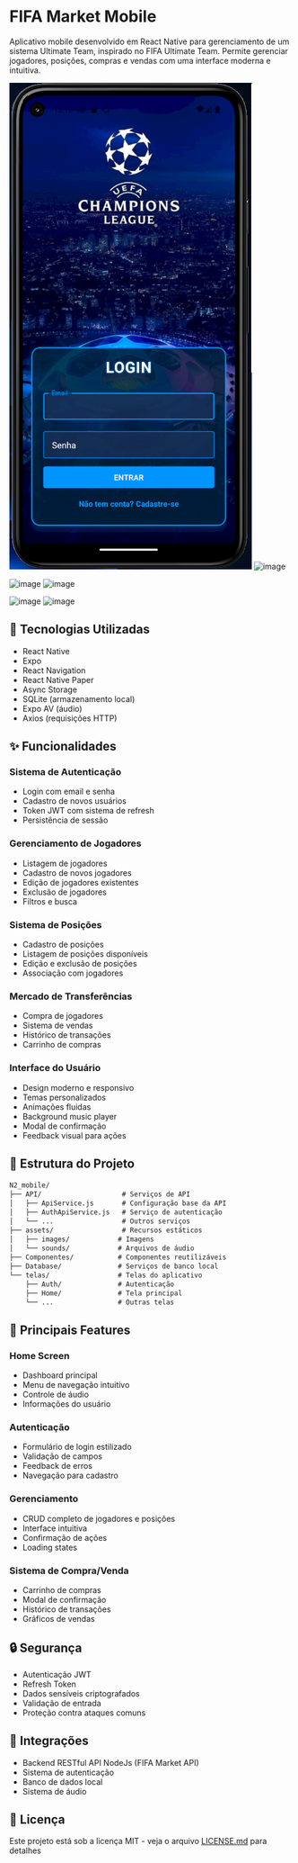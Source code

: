 # FIFA Market Mobile

Aplicativo mobile desenvolvido em React Native para gerenciamento de um sistema Ultimate Team, inspirado no FIFA Ultimate Team. Permite gerenciar jogadores, posições, compras e vendas com uma interface moderna e intuitiva.

![alt text](image.png) ![image](https://github.com/user-attachments/assets/c5b24c3d-da0f-47f7-9a3a-ffbcddb9da10)

![image](https://github.com/user-attachments/assets/9b9d2b05-7756-4fe2-b3f9-613b72151c97) ![image](https://github.com/user-attachments/assets/0083c09b-d215-4af4-865b-f63987c0a3d8)

![image](https://github.com/user-attachments/assets/1355e34f-db4f-4fd8-8d5c-454a77cd41ba) ![image](https://github.com/user-attachments/assets/3fc691f0-d379-47e3-a009-00e91345f50c)

## 🚀 Tecnologias Utilizadas

- React Native
- Expo
- React Navigation
- React Native Paper
- Async Storage
- SQLite (armazenamento local)
- Expo AV (áudio)
- Axios (requisições HTTP)

## ✨ Funcionalidades

### Sistema de Autenticação
- Login com email e senha
- Cadastro de novos usuários
- Token JWT com sistema de refresh
- Persistência de sessão

### Gerenciamento de Jogadores
- Listagem de jogadores
- Cadastro de novos jogadores
- Edição de jogadores existentes
- Exclusão de jogadores
- Filtros e busca

### Sistema de Posições
- Cadastro de posições
- Listagem de posições disponíveis
- Edição e exclusão de posições
- Associação com jogadores

### Mercado de Transferências
- Compra de jogadores
- Sistema de vendas
- Histórico de transações
- Carrinho de compras

### Interface do Usuário
- Design moderno e responsivo
- Temas personalizados
- Animações fluidas
- Background music player
- Modal de confirmação
- Feedback visual para ações

## 📁 Estrutura do Projeto

```
N2_mobile/
├── API/                    # Serviços de API
│   ├── ApiService.js       # Configuração base da API
│   ├── AuthApiService.js   # Serviço de autenticação
│   └── ...                 # Outros serviços
├── assets/                 # Recursos estáticos
│   ├── images/            # Imagens
│   └── sounds/            # Arquivos de áudio
├── Componentes/           # Componentes reutilizáveis
├── Database/              # Serviços de banco local
└── telas/                 # Telas do aplicativo
    ├── Auth/              # Autenticação
    ├── Home/              # Tela principal
    └── ...                # Outras telas
```

## 🎯 Principais Features

### Home Screen
- Dashboard principal
- Menu de navegação intuitivo
- Controle de áudio
- Informações do usuário

### Autenticação
- Formulário de login estilizado
- Validação de campos
- Feedback de erros
- Navegação para cadastro

### Gerenciamento
- CRUD completo de jogadores e posições
- Interface intuitiva
- Confirmação de ações
- Loading states

### Sistema de Compra/Venda
- Carrinho de compras
- Modal de confirmação
- Histórico de transações
- Gráficos de vendas

## 🔒 Segurança

- Autenticação JWT
- Refresh Token
- Dados sensíveis criptografados
- Validação de entrada
- Proteção contra ataques comuns

## 🤝 Integrações

- Backend RESTful API NodeJs (FIFA Market API)
- Sistema de autenticação
- Banco de dados local
- Sistema de áudio

## 📄 Licença

Este projeto está sob a licença MIT - veja o arquivo [LICENSE.md](LICENSE.md) para detalhes
